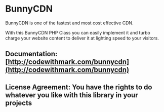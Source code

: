 # BunnyCDN
BunnyCDN is one of the fastest and most cost effective CDN. 

With this BunnyCDN PHP Class you can easily implement it and turbo charge your website content to deliver it at lighting speed to your visitors.

## Documentation: [http://codewithmark.com/bunnycdn](http://codewithmark.com/bunnycdn)

## License Agreement: You have the rights to do whatever you like with this library in your projects
